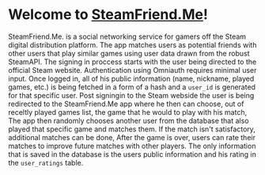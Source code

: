 **Welcome to [SteamFriend.Me](steam-friend-me.herokuapp.com)!**
===================

SteamFriend.Me. is a social networking service for gamers off the Steam digital distribution platform. The app matches users as potential friends with other users that play similar games using user data drawn from the robust SteamAPI.
The signing in proccess starts with the user being directed to the official Steam website.  Authentication using Omniauth requires minimal user input. Once logged in, all of his public information (name, nickname, played games, etc.) is being fetched in a form of a hash and a `user_id` is generated for that specific user.
Post signingin to the Steam webside the user is being redirected to the SteamFriend.Me app where he then can choose, out of receltly played games list, the game that he would to play with his match, The app then randomly chooses another user from the database that also played that specific game and matches them.  If the match isn't satisfactory, additional matches can be done, After the game is over, users can rate their matches to improve future matches with other players.
The only information that is saved in the database is the users public information and his rating in the `user_ratings` table.
